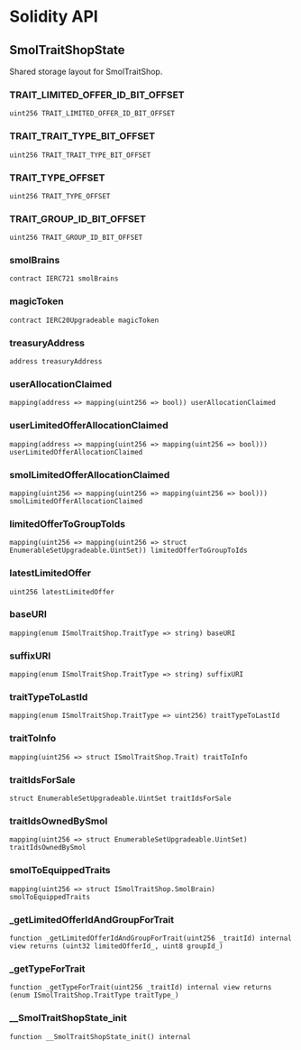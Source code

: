 # Solidity API

## SmolTraitShopState

Shared storage layout for SmolTraitShop.

### TRAIT_LIMITED_OFFER_ID_BIT_OFFSET

```solidity
uint256 TRAIT_LIMITED_OFFER_ID_BIT_OFFSET
```

### TRAIT_TRAIT_TYPE_BIT_OFFSET

```solidity
uint256 TRAIT_TRAIT_TYPE_BIT_OFFSET
```

### TRAIT_TYPE_OFFSET

```solidity
uint256 TRAIT_TYPE_OFFSET
```

### TRAIT_GROUP_ID_BIT_OFFSET

```solidity
uint256 TRAIT_GROUP_ID_BIT_OFFSET
```

### smolBrains

```solidity
contract IERC721 smolBrains
```

### magicToken

```solidity
contract IERC20Upgradeable magicToken
```

### treasuryAddress

```solidity
address treasuryAddress
```

### userAllocationClaimed

```solidity
mapping(address => mapping(uint256 => bool)) userAllocationClaimed
```

### userLimitedOfferAllocationClaimed

```solidity
mapping(address => mapping(uint256 => mapping(uint256 => bool))) userLimitedOfferAllocationClaimed
```

### smolLimitedOfferAllocationClaimed

```solidity
mapping(uint256 => mapping(uint256 => mapping(uint256 => bool))) smolLimitedOfferAllocationClaimed
```

### limitedOfferToGroupToIds

```solidity
mapping(uint256 => mapping(uint256 => struct EnumerableSetUpgradeable.UintSet)) limitedOfferToGroupToIds
```

### latestLimitedOffer

```solidity
uint256 latestLimitedOffer
```

### baseURI

```solidity
mapping(enum ISmolTraitShop.TraitType => string) baseURI
```

### suffixURI

```solidity
mapping(enum ISmolTraitShop.TraitType => string) suffixURI
```

### traitTypeToLastId

```solidity
mapping(enum ISmolTraitShop.TraitType => uint256) traitTypeToLastId
```

### traitToInfo

```solidity
mapping(uint256 => struct ISmolTraitShop.Trait) traitToInfo
```

### traitIdsForSale

```solidity
struct EnumerableSetUpgradeable.UintSet traitIdsForSale
```

### traitIdsOwnedBySmol

```solidity
mapping(uint256 => struct EnumerableSetUpgradeable.UintSet) traitIdsOwnedBySmol
```

### smolToEquippedTraits

```solidity
mapping(uint256 => struct ISmolTraitShop.SmolBrain) smolToEquippedTraits
```

### _getLimitedOfferIdAndGroupForTrait

```solidity
function _getLimitedOfferIdAndGroupForTrait(uint256 _traitId) internal view returns (uint32 limitedOfferId_, uint8 groupId_)
```

### _getTypeForTrait

```solidity
function _getTypeForTrait(uint256 _traitId) internal view returns (enum ISmolTraitShop.TraitType traitType_)
```

### __SmolTraitShopState_init

```solidity
function __SmolTraitShopState_init() internal
```


